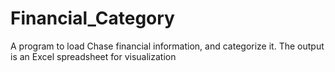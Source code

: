 # Financial_Category
A program to load Chase financial information, and categorize it.  The output is an Excel spreadsheet for visualization
